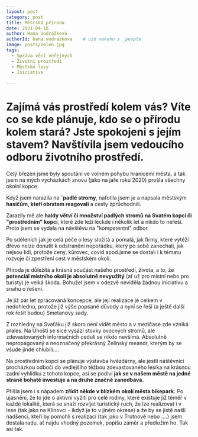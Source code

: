 ```yaml
---
layout: post
category: post
title: Městská příroda   
date: 2021-04-16
author: Hana Vodrážková
authorId: hana.vodrazkova    # uid nekoho z _people
image: posts/zelen.jpg
tags:
  - Správa věcí veřejných
  - Životní prostředí
  - Městské lesy
  - Iniciativa
  
---
```


# Zajímá vás prostředí kolem vás? Víte co se kde plánuje, kdo se o přírodu kolem stará? Jste spokojeni s jejím stavem? Navštívila jsem vedoucího odboru životního prostředí.


Celý březen jsme byly spoutáni ve volném pohybu hranicemi města, a tak jsem na mých vycházkách znovu (jako na jaře roku 2020) prošla všechny okolní kopce.

Když jsem narazila na ˇ**padlé stromy**, nafotila jsem je a napsala městským **hasičům, kteří obratem reagovali** a cesty zprůchodnili.

Zarazily mě ale **haldy větví či množství padlých stromů na Svatém kopci či "prostředním" kopci**, které zde leží leckde i několik let a nikdo to neřeší.
Proto jsem se vydala na návštěvu na "kompetentní" odbor.

Po sděleních jak je celá péče o lesy složitá a pomalá, jak firmy, které vytěží dřevo nelze donutit k odstranění nepořádku, který po sobě zanechali, jak nejsou lidi, 
protože ceny, kůrovec, covid apod.jsme se dostali i k tématu rozvoje či zpestření cest v městském okolí.

Příroda je důležitá a krásná součást našeho prostředí, života, a to, že **potenciál místního okolí je absolutně nevyužitý** (ať už pro místní nebo pro turisty) je velká škoda.
Bohužel jsem v odezvě neviděla žádnou iniciativu a snahu o řešení.

Je již pár let zpracovaná koncepce, ale její realizace je celkem v nedohlednu, protože již výše popsané důvody a nyní se řeší (a ještě další rok řešit budou) Smetanovy sady.

Z rozhledny na Svaťáku již skoro není vidět město a v mezičase zde vzniká prales. 
Na Úhošti se sice vysází stovky ovocných stromů, ale zdevastovaných informačních cedulí se nikdo nevšímá.
Absolutně nepropagovaný a neoznačený překrásný Želinský meandr, kterým by se všude jinde chlubili.... 

Na prostředním kopci se plánuje výstavba hvězdárny, ale jestli náštěvníci procházkou odbočí do vedlejšího těžbou zdevastovaného lesíka na krásnou zadní vyhlídku z tohoto kopce, 
asi se podiví **jak se v našem městě na jedné straně bohatě investuje a na druhé značně zanedbává.**

Přišla jsem i s nápadem **zřídit někde v blízkém okolí města bikepark.** 
Po ujasnění, že to jde o aktivní vyžití pro celé rodiny, které existuje již téměř v každé lokalitě, která se snaží rozvíjet turistický ruch, že lze realizovat i v lese 
(tak jako na Klínovci - ikdyž je to v jiném okrese) a že by se jistě našli nadšenci, kteří by pomohli s realizací (tak jako v Trutnově nebo ....) 
jsem dostala radu, ať najdu vhodný pozemek, popíšu záměr a předložím ho. Tak asi tak.

 
